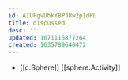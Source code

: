 ```yaml
---
id: AIUFgvUhkYBPJ8w2p1dRU
title: discussed
desc: ''
updated: 1671115877264
created: 1635789640472
---
```





- [[c.Sphere]] [[sphere.Activity]]
